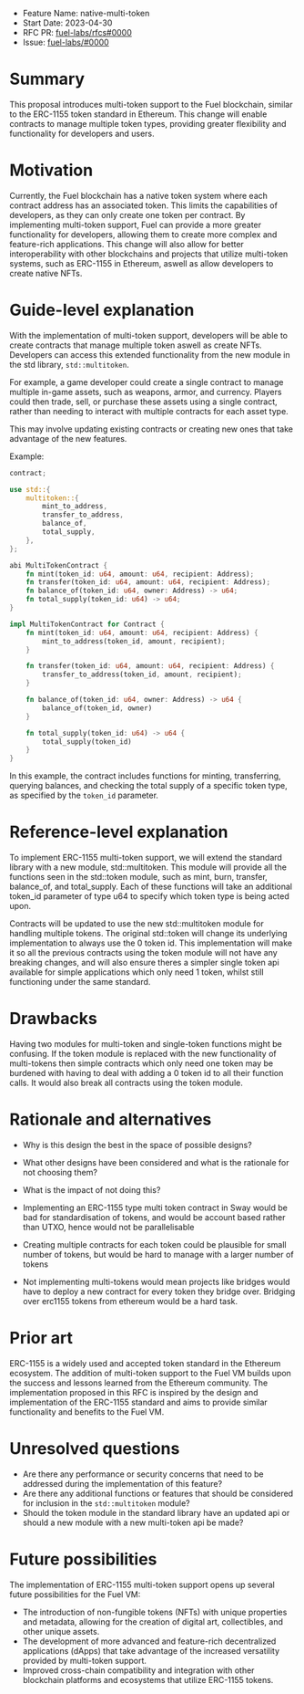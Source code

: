 - Feature Name: native-multi-token
- Start Date: 2023-04-30
- RFC PR: [fuel-labs/rfcs#0000](https://github.com/FuelLabs/rfcs/pull/0000)
- Issue: [fuel-labs/<PROJECT>#0000](https://github.com/FuelLabs/<PROJECT>/issues/0000)

# Summary
[summary]: #summary

This proposal introduces multi-token support to the Fuel blockchain, similar to the ERC-1155 token standard in Ethereum. This change will enable contracts to manage multiple token types, providing greater flexibility and functionality for developers and users.

# Motivation
[motivation]: #motivation

Currently, the Fuel blockchain has a native token system where each contract address has an associated token. This limits the capabilities of developers, as they can only create one token per contract. By implementing multi-token support, Fuel can provide a more greater functionality for developers, allowing them to create more complex and feature-rich applications. This change will also allow for better interoperability with other blockchains and projects that utilize multi-token systems, such as ERC-1155 in Ethereum, aswell as allow developers to create native NFTs.

# Guide-level explanation
[guide-level-explanation]: #guide-level-explanation

With the implementation of multi-token support, developers will be able to create contracts that manage multiple token aswell as create NFTs. Developers can access this extended functionality from the new module in the std library, `std::multitoken`.

For example, a game developer could create a single contract to manage multiple in-game assets, such as weapons, armor, and currency. Players could then trade, sell, or purchase these assets using a single contract, rather than needing to interact with multiple contracts for each asset type.

This may involve updating existing contracts or creating new ones that take advantage of the new features.

Example:

```rust
contract;

use std::{
    multitoken::{
        mint_to_address,
        transfer_to_address,
        balance_of,
        total_supply,
    },
};

abi MultiTokenContract {
    fn mint(token_id: u64, amount: u64, recipient: Address);
    fn transfer(token_id: u64, amount: u64, recipient: Address);
    fn balance_of(token_id: u64, owner: Address) -> u64;
    fn total_supply(token_id: u64) -> u64;
}

impl MultiTokenContract for Contract {
    fn mint(token_id: u64, amount: u64, recipient: Address) {
        mint_to_address(token_id, amount, recipient);
    }

    fn transfer(token_id: u64, amount: u64, recipient: Address) {
        transfer_to_address(token_id, amount, recipient);
    }

    fn balance_of(token_id: u64, owner: Address) -> u64 {
        balance_of(token_id, owner)
    }

    fn total_supply(token_id: u64) -> u64 {
        total_supply(token_id)
    }
}
```

In this example, the contract includes functions for minting, transferring, querying balances, and checking the total supply of a specific token type, as specified by the `token_id` parameter.

# Reference-level explanation
[reference-level-explanation]: #reference-level-explanation

To implement ERC-1155 multi-token support, we will extend the standard library with a new module, std::multitoken. This module will provide all the functions seen in the std::token module, such as mint, burn, transfer, balance_of, and total_supply. Each of these functions will take an additional token_id parameter of type u64 to specify which token type is being acted upon.

Contracts will be updated to use the new std::multitoken module for handling multiple tokens. The original std::token will change its underlying implementation to always use the 0 token id. This implementation will make it so all the previous contracts using the token module will not have any breaking changes, and will also ensure theres a simpler single token api available for simple applications which only need 1 token, whilst still functioning under the same standard.

# Drawbacks
[drawbacks]: #drawbacks

Having two modules for multi-token and single-token functions might be confusing. If the token module is replaced with the new functionality of multi-tokens then simple contracts which only need one token may be burdened with having to deal with adding a 0 token id to all their function calls. It would also break all contracts using the token module.

# Rationale and alternatives
[rationale-and-alternatives]: #rationale-and-alternatives

- Why is this design the best in the space of possible designs?
- What other designs have been considered and what is the rationale for not choosing them?
- What is the impact of not doing this?

- Implementing an ERC-1155 type multi token contract in Sway would be bad for standardisation of tokens, and would be account based rather than UTXO, hence would not be parallelisable
- Creating multiple contracts for each token could be plausible for small number of tokens, but would be hard to manage with a larger number of tokens
- Not implementing multi-tokens would mean projects like bridges would have to deploy a new contract for every token they bridge over. Bridging over erc1155 tokens from ethereum would be a hard task.


# Prior art
[prior-art]: #prior-art

ERC-1155 is a widely used and accepted token standard in the Ethereum ecosystem. The addition of multi-token support to the Fuel VM builds upon the success and lessons learned from the Ethereum community. The implementation proposed in this RFC is inspired by the design and implementation of the ERC-1155 standard and aims to provide similar functionality and benefits to the Fuel VM.

# Unresolved questions
[unresolved-questions]: #unresolved-questions

- Are there any performance or security concerns that need to be addressed during the implementation of this feature?
- Are there any additional functions or features that should be considered for inclusion in the `std::multitoken` module?
- Should the token module in the standard library have an updated api or should a new module with a new multi-token api be made?

# Future possibilities
[future-possibilities]: #future-possibilities

The implementation of ERC-1155 multi-token support opens up several future possibilities for the Fuel VM:

- The introduction of non-fungible tokens (NFTs) with unique properties and metadata, allowing for the creation of digital art, collectibles, and other unique assets.
- The development of more advanced and feature-rich decentralized applications (dApps) that take advantage of the increased versatility provided by multi-token support.
- Improved cross-chain compatibility and integration with other blockchain platforms and ecosystems that utilize ERC-1155 tokens.
